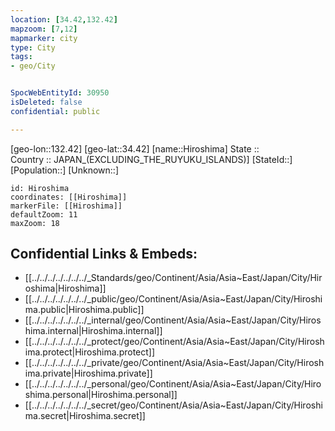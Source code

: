 ```yaml
---
location: [34.42,132.42] 
mapzoom: [7,12] 
mapmarker: city 
type: City
tags:
- geo/City


SpocWebEntityId: 30950
isDeleted: false
confidential: public

---
```

[geo-lon::132.42] 
[geo-lat::34.42] 
[name::Hiroshima] 
State ::  
Country :: JAPAN_(EXCLUDING_THE_RUYUKU_ISLANDS)] 
[StateId::] 
[Population::] 
[Unknown::] 


```leaflet
id: Hiroshima
coordinates: [[Hiroshima]] 
markerFile: [[Hiroshima]] 
defaultZoom: 11 
maxZoom: 18
```


## Confidential Links & Embeds: 
- [[../../../../../../../_Standards/geo/Continent/Asia/Asia~East/Japan/City/Hiroshima|Hiroshima]] 
- [[../../../../../../../_public/geo/Continent/Asia/Asia~East/Japan/City/Hiroshima.public|Hiroshima.public]] 
- [[../../../../../../../_internal/geo/Continent/Asia/Asia~East/Japan/City/Hiroshima.internal|Hiroshima.internal]] 
- [[../../../../../../../_protect/geo/Continent/Asia/Asia~East/Japan/City/Hiroshima.protect|Hiroshima.protect]] 
- [[../../../../../../../_private/geo/Continent/Asia/Asia~East/Japan/City/Hiroshima.private|Hiroshima.private]] 
- [[../../../../../../../_personal/geo/Continent/Asia/Asia~East/Japan/City/Hiroshima.personal|Hiroshima.personal]] 
- [[../../../../../../../_secret/geo/Continent/Asia/Asia~East/Japan/City/Hiroshima.secret|Hiroshima.secret]] 

